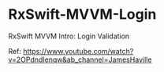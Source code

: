 # RxSwift-MVVM-Login
RxSwift MVVM Intro: Login Validation 

Ref: https://www.youtube.com/watch?v=2OPdndIenqw&ab_channel=JamesHaville
